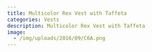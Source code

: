 ```yaml
---
title: Multicolor Rex Vest with Taffeta
categories: Vests
description: Multicolor Rex Vest with Taffeta
image:
  - /img/uploads/2016/09/C6A.png
---
```


